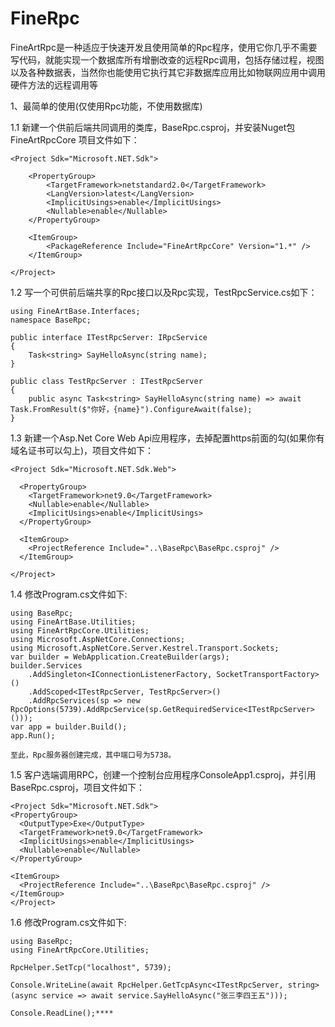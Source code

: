# FineRpc

FineArtRpc是一种适应于快速开发且使用简单的Rpc程序，使用它你几乎不需要写代码，就能实现一个数据库所有增删改查的远程Rpc调用，包括存储过程，视图以及各种数据表，当然你也能使用它执行其它非数据库应用比如物联网应用中调用硬件方法的远程调用等

1、最简单的使用(仅使用Rpc功能，不使用数据库)

1.1 新建一个供前后端共同调用的类库，BaseRpc.csproj，并安装Nuget包FineArtRpcCore 项目文件如下：
	
	<Project Sdk="Microsoft.NET.Sdk">

		<PropertyGroup>
			<TargetFramework>netstandard2.0</TargetFramework>
			<LangVersion>latest</LangVersion>
			<ImplicitUsings>enable</ImplicitUsings>
			<Nullable>enable</Nullable>
		</PropertyGroup>

		<ItemGroup>
			<PackageReference Include="FineArtRpcCore" Version="1.*" />
		</ItemGroup>

	</Project>

1.2 写一个可供前后端共享的Rpc接口以及Rpc实现，TestRpcService.cs如下：
	
	using FineArtBase.Interfaces;	
	namespace BaseRpc;
	
	public interface ITestRpcServer: IRpcService
	{
	    Task<string> SayHelloAsync(string name);
	}
	
	public class TestRpcServer : ITestRpcServer
	{
	    public async Task<string> SayHelloAsync(string name) => await Task.FromResult($"你好，{name}").ConfigureAwait(false);
	}
		
1.3 新建一个Asp.Net Core Web Api应用程序，去掉配置https前面的勾(如果你有域名证书可以勾上)，项目文件如下：
	
	<Project Sdk="Microsoft.NET.Sdk.Web">
	
	  <PropertyGroup>
	    <TargetFramework>net9.0</TargetFramework>
	    <Nullable>enable</Nullable>
	    <ImplicitUsings>enable</ImplicitUsings>
	  </PropertyGroup>
	
	  <ItemGroup>
	    <ProjectReference Include="..\BaseRpc\BaseRpc.csproj" />
	  </ItemGroup>
	
	</Project>

1.4 修改Program.cs文件如下:

	using BaseRpc;
	using FineArtBase.Utilities;
	using FineArtRpcCore.Utilities;
	using Microsoft.AspNetCore.Connections;
	using Microsoft.AspNetCore.Server.Kestrel.Transport.Sockets;	
	var builder = WebApplication.CreateBuilder(args);
	builder.Services
	    .AddSingleton<IConnectionListenerFactory, SocketTransportFactory>()
	    .AddScoped<ITestRpcServer, TestRpcServer>()
	    .AddRpcServices(sp => new RpcOptions(5739).AddRpcService(sp.GetRequiredService<ITestRpcServer>()));
	var app = builder.Build();
	app.Run();

	至此，Rpc服务器创建完成，其中端口号为5738。

1.5 客户选端调用RPC，创建一个控制台应用程序ConsoleApp1.csproj，并引用BaseRpc.csproj，项目文件如下：
  
    <Project Sdk="Microsoft.NET.Sdk">
    <PropertyGroup>
      <OutputType>Exe</OutputType>
      <TargetFramework>net9.0</TargetFramework>
      <ImplicitUsings>enable</ImplicitUsings>
      <Nullable>enable</Nullable>
    </PropertyGroup>

    <ItemGroup>
      <ProjectReference Include="..\BaseRpc\BaseRpc.csproj" />
    </ItemGroup>
    </Project>

1.6 修改Program.cs文件如下:
    
    using BaseRpc;
    using FineArtRpcCore.Utilities;

    RpcHelper.SetTcp("localhost", 5739);

    Console.WriteLine(await RpcHelper.GetTcpAsync<ITestRpcServer, string>(async service => await service.SayHelloAsync("张三李四王五")));

    Console.ReadLine();****
    



